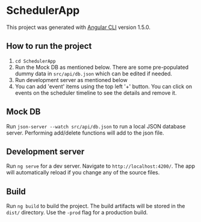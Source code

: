 # SchedulerApp

This project was generated with [Angular CLI](https://github.com/angular/angular-cli) version 1.5.0.

## How to run the project

1. `cd SchedulerApp`
2. Run the Mock DB as mentioned below. There are some pre-populated dummy data in `src/api/db.json` which can be edited if needed.
3. Run development server as mentioned below
4. You can add 'event' items using the top left '+' button. You can click on events on the scheduler timeline to see the details and remove it.

## Mock DB

Run `json-server --watch src/api/db.json` to run a local JSON database server. Performing add/delete functions will add to the json file.

## Development server

Run `ng serve` for a dev server. Navigate to `http://localhost:4200/`. The app will automatically reload if you change any of the source files.

## Build

Run `ng build` to build the project. The build artifacts will be stored in the `dist/` directory. Use the `-prod` flag for a production build.